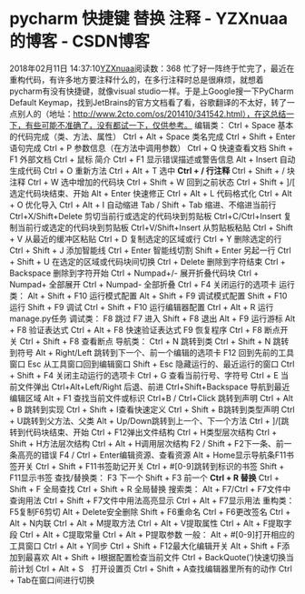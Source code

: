 # pycharm 快捷键 替换 注释 - YZXnuaa的博客 - CSDN博客
2018年02月11日 14:37:10[YZXnuaa](https://me.csdn.net/YZXnuaa)阅读数：368
忙了好一阵终于忙完了，最近在重构代码，有许多地方要注释什么的，在多行注释时总是很麻烦，就想着pycharm有没有快捷键，就像visual studio一样。于是上Google搜一下PyCharm Default Keymap，找到JetBrains的官方文档看了看，谷歌翻译的不太好，转了一点别人的（地址：http://www.2cto.com/os/201410/341542.html），在这总结一下，有些可能不准确了，没有都试一下，仅供参考。
编辑类：
Ctrl + Space 基本的代码完成（类、方法、属性）
Ctrl + Alt + Space 类名完成
Ctrl + Shift + Enter 语句完成
Ctrl + P 参数信息（在方法中调用参数）
Ctrl + Q 快速查看文档
Shift + F1 外部文档
Ctrl + 鼠标 简介
Ctrl + F1 显示错误描述或警告信息
Alt + Insert 自动生成代码
Ctrl + O 重新方法
Ctrl + Alt + T 选中
**Ctrl + / 行注释**
Ctrl + Shift + / 块注释
Ctrl + W 选中增加的代码块
Ctrl + Shift + W 回到之前状态
Ctrl + Shift + ]/[ 选定代码块结束、开始
Alt + Enter 快速修正
Ctrl + Alt + L 代码格式化
Ctrl + Alt + O 优化导入
Ctrl + Alt + I 自动缩进
Tab / Shift + Tab 缩进、不缩进当前行
Ctrl+X/Shift+Delete 剪切当前行或选定的代码块到剪贴板
Ctrl+C/Ctrl+Insert 复制当前行或选定的代码块到剪贴板
Ctrl+V/Shift+Insert 从剪贴板粘贴
Ctrl + Shift + V 从最近的缓冲区粘贴
Ctrl + D 复制选定的区域或行
Ctrl + Y 删除选定的行
Ctrl + Shift + J 添加智能线
Ctrl + Enter 智能线切割
Shift + Enter 另起一行
Ctrl + Shift + U 在选定的区域或代码块间切换
Ctrl + Delete 删除到字符结束
Ctrl + Backspace 删除到字符开始
Ctrl + Numpad+/- 展开折叠代码块
Ctrl + Numpad+ 全部展开
Ctrl + Numpad- 全部折叠
Ctrl + F4 关闭运行的选项卡
运行类：
Alt + Shift + F10 运行模式配置
Alt + Shift + F9 调试模式配置
Shift + F10 运行
Shift + F9 调试
Ctrl + Shift + F10 运行编辑器配置
Ctrl + Alt + R 运行manage.py任务
调试类：
F8 跳过
F7 进入
Shift + F8 退出
Alt + F9 运行游标
Alt + F8 验证表达式
Ctrl + Alt + F8 快速验证表达式
F9 恢复程序
Ctrl + F8 断点开关
Ctrl + Shift + F8 查看断点
导航类：
Ctrl + N 跳转到类
Ctrl + Shift + N 跳转到符号
Alt + Right/Left 跳转到下一个、前一个编辑的选项卡
F12 回到先前的工具窗口
Esc 从工具窗口回到编辑窗口
Shift + Esc 隐藏运行的、最近运行的窗口
Ctrl + Shift + F4 关闭主动运行的选项卡
Ctrl + G 查看当前行号、字符号
Ctrl + E 当前文件弹出
Ctrl+Alt+Left/Right 后退、前进
Ctrl+Shift+Backspace 导航到最近编辑区域
Alt + F1 查找当前文件或标识
Ctrl+B / Ctrl+Click 跳转到声明
Ctrl + Alt + B 跳转到实现
Ctrl + Shift + I查看快速定义
Ctrl + Shift + B跳转到类型声明
Ctrl + U跳转到父方法、父类
Alt + Up/Down跳转到上一个、下一个方法
Ctrl + ]/[跳转到代码块结束、开始
Ctrl + F12弹出文件结构
Ctrl + H类型层次结构
Ctrl + Shift + H方法层次结构
Ctrl + Alt + H调用层次结构
F2 / Shift + F2下一条、前一条高亮的错误
F4 / Ctrl + Enter编辑资源、查看资源
Alt + Home显示导航条F11书签开关
Ctrl + Shift + F11书签助记开关
Ctrl + #[0-9]跳转到标识的书签
Shift + F11显示书签
查找/替换类：
F3 下一个
Shift + F3 前一个
**Ctrl + R 替换**
Ctrl + Shift + F 全局查找
Ctrl + Shift + R 全局替换
搜索类：
Alt + F7/Ctrl + F7文件中查询用法
Ctrl + Shift + F7文件中用法高亮显示
Ctrl + Alt + F7显示用法
重构类：
F5复制F6剪切
Alt + Delete安全删除
Shift + F6重命名
Ctrl + F6更改签名
Ctrl + Alt + N内联
Ctrl + Alt + M提取方法
Ctrl + Alt + V提取属性
Ctrl + Alt + F提取字段
Ctrl + Alt + C提取常量
Ctrl + Alt + P提取参数
一般：
Alt + #[0-9]打开相应的工具窗口
Ctrl + Alt + Y同步
Ctrl + Shift + F12最大化编辑开关
Alt + Shift + F添加到最喜欢
Alt + Shift + I根据配置检查当前文件
Ctrl + BackQuote(’)快速切换当前计划
Ctrl + Alt + S　打开设置页
Ctrl + Shift + A查找编辑器里所有的动作
Ctrl + Tab在窗口间进行切换
